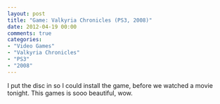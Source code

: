 ```yaml
---
layout: post
title: "Game: Valkyria Chronicles (PS3, 2008)"
date: 2012-04-19 00:00
comments: true
categories:
- "Video Games"
- "Valkyria Chronicles"
- "PS3"
- "2008"
---
```


I put the disc in so I could install the game, before we watched a
movie tonight. This games is sooo beautiful, wow.

